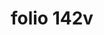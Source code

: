---
layout: edition
title: folio 142v
manuscript: Florence, Biblioteca Marucelliana, Carte Rajna XIX.15
sigla: R
iip: r142v.tif
milestone: 284
---